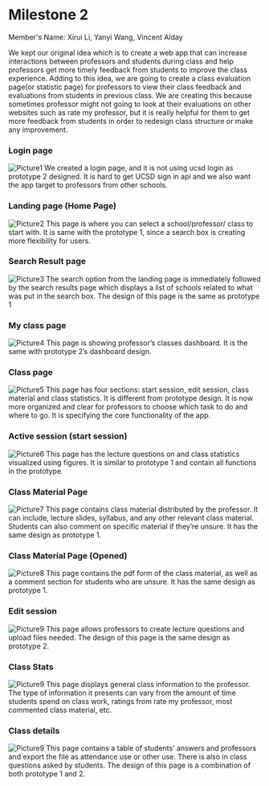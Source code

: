 # Milestone 2
Member's Name: Xirui Li, Yanyi Wang, Vincent Alday

We kept our original idea which is to create a web app that can increase interactions between professors and students during class and help professors get more timely feedback from students to improve the class experience. Adding to this idea, we are going to create a class evaluation page(or statistic page) for professors to view their class feedback and evaluations from students in previous class. We are creating this because sometimes professor might not going to look at their evaluations on other websites such as rate my professor, but it is really helpful for them to get more feedback from students in order to redesign class structure or make any improvement. 



### Login page
![Picture1](/milestone_2_pictures/login.png) 
We created a login page, and it is not using ucsd login as prototype 2 designed. It is hard to get UCSD sign in api and we also want the app target to professors from other schools.

### Landing page (Home Page)
![Picture2](/milestone_2_pictures/landing.png) 
This page is where you can select a school/professor/ class to start with. It is same with the prototype 1, since a search box is creating more flexibility for users.

### Search Result page
![Picture3](/milestone_2_pictures/search_result.png)
The search option from the landing page is immediately followed by the search results page which displays a list of schools related to what was put in the search box. The design of this page is the same as prototype 1

### My class page
![Picture4](/milestone_2_pictures/my_classes.png)
This page is showing professor’s classes dashboard. It is the same with prototype 2’s dashboard design. 

### Class page
![Picture5](/milestone_2_pictures/class_page.png)
This page has four sections: start session, edit session, class material and class statistics. It is different from prototype design. It is now more organized and clear for professors to choose which task to do and where to go. It is specifying the core functionality of the app. 

### Active session (start session)
![Picture6](/milestone_2_pictures/session_active.png)
This page has the lecture questions on and class statistics visualized using figures.
It is similar to prototype 1 and contain all functions in the prototype. 

### Class Material Page
![Picture7](/milestone_2_pictures/class_material.png)
This page contains class material distributed by the professor. It can include, lecture slides, syllabus, and any other relevant class material. Students can also comment on specific material if they’re unsure. It has the same design as prototype 1.

### Class Material Page (Opened)
![Picture8](/milestone_2_pictures/class_material_open.png)
This page contains the pdf form of the class material, as well as a comment section for students who are unsure. It has the same design as prototype 1.

### Edit session 
![Picture9](/milestone_2_pictures/session_editor.png)
This page allows professors to create lecture questions and upload files needed. The design of this page is the same design as prototype 2.

### Class Stats
![Picture9]()
This page displays general class information to the professor. The type of information it presents can vary from the amount of time students spend on class work, ratings from rate my professor, most commented class material, etc. 

### Class details
![Picture9](/milestone_2_pictures/session_details.png)
This page contains a table of students’ answers and professors and export the file as attendance use or other use. There is also in class questions asked by students. The design of this page is a combination of both prototype 1 and 2.






